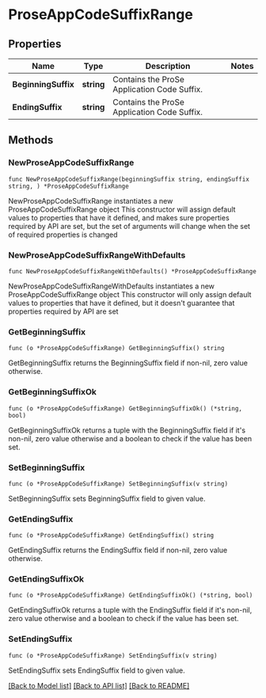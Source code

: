 # ProseAppCodeSuffixRange

## Properties

Name | Type | Description | Notes
------------ | ------------- | ------------- | -------------
**BeginningSuffix** | **string** | Contains the ProSe Application Code Suffix. | 
**EndingSuffix** | **string** | Contains the ProSe Application Code Suffix. | 

## Methods

### NewProseAppCodeSuffixRange

`func NewProseAppCodeSuffixRange(beginningSuffix string, endingSuffix string, ) *ProseAppCodeSuffixRange`

NewProseAppCodeSuffixRange instantiates a new ProseAppCodeSuffixRange object
This constructor will assign default values to properties that have it defined,
and makes sure properties required by API are set, but the set of arguments
will change when the set of required properties is changed

### NewProseAppCodeSuffixRangeWithDefaults

`func NewProseAppCodeSuffixRangeWithDefaults() *ProseAppCodeSuffixRange`

NewProseAppCodeSuffixRangeWithDefaults instantiates a new ProseAppCodeSuffixRange object
This constructor will only assign default values to properties that have it defined,
but it doesn't guarantee that properties required by API are set

### GetBeginningSuffix

`func (o *ProseAppCodeSuffixRange) GetBeginningSuffix() string`

GetBeginningSuffix returns the BeginningSuffix field if non-nil, zero value otherwise.

### GetBeginningSuffixOk

`func (o *ProseAppCodeSuffixRange) GetBeginningSuffixOk() (*string, bool)`

GetBeginningSuffixOk returns a tuple with the BeginningSuffix field if it's non-nil, zero value otherwise
and a boolean to check if the value has been set.

### SetBeginningSuffix

`func (o *ProseAppCodeSuffixRange) SetBeginningSuffix(v string)`

SetBeginningSuffix sets BeginningSuffix field to given value.


### GetEndingSuffix

`func (o *ProseAppCodeSuffixRange) GetEndingSuffix() string`

GetEndingSuffix returns the EndingSuffix field if non-nil, zero value otherwise.

### GetEndingSuffixOk

`func (o *ProseAppCodeSuffixRange) GetEndingSuffixOk() (*string, bool)`

GetEndingSuffixOk returns a tuple with the EndingSuffix field if it's non-nil, zero value otherwise
and a boolean to check if the value has been set.

### SetEndingSuffix

`func (o *ProseAppCodeSuffixRange) SetEndingSuffix(v string)`

SetEndingSuffix sets EndingSuffix field to given value.



[[Back to Model list]](../README.md#documentation-for-models) [[Back to API list]](../README.md#documentation-for-api-endpoints) [[Back to README]](../README.md)


